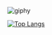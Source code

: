 ![giphy](https://user-images.githubusercontent.com/93082022/226215010-b345434c-3f5a-480c-ad9f-0ab41426c545.gif)


[![Top Langs](https://github-readme-stats.vercel.app/api/top-langs/?username=NikitaAnosov&layout=compact)](https://github.com/NikitaAnosov/github-readme-stats)


<!--
**NikitaAnosov/NikitaAnosov** is a ✨ _special_ ✨ repository because its `README.md` (this file) appears on your GitHub profile.



Here are some ideas to get you started:

- 🔭 I’m currently working on ...
- 🌱 I’m currently learning ...
- 👯 I’m looking to collaborate on ...
- 🤔 I’m looking for help with ...
- 💬 Ask me about ...
- 📫 How to reach me: ...
- 😄 Pronouns: ...
- ⚡ Fun fact: ...
-->
